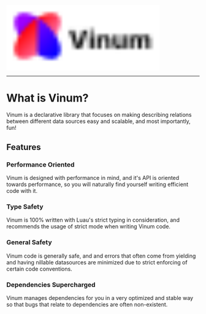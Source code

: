 <img align = "center" width="400" src="gh-assets/Banner.svg">

_______

# What is Vinum?
Vinum is a declarative library that focuses on making describing relations between
different data sources easy and scalable, and most importantly, fun!

## Features
### Performance Oriented 
Vinum is designed with performance in mind, and it's API is oriented towards performance, so you will naturally find yourself writing efficient code with it.

### Type Safety
Vinum is 100% written with Luau's strict typing in consideration, and recommends the usage of strict mode when writing Vinum code.

### General Safety
Vinum code is generally safe, and and errors that often come from yielding and having nillable datasources are minimized due to strict enforcing of certain code conventions.

### Dependencies Supercharged
Vinum manages dependencies for you in a very optimized and stable way so that bugs that relate to dependencies are often non-existent.